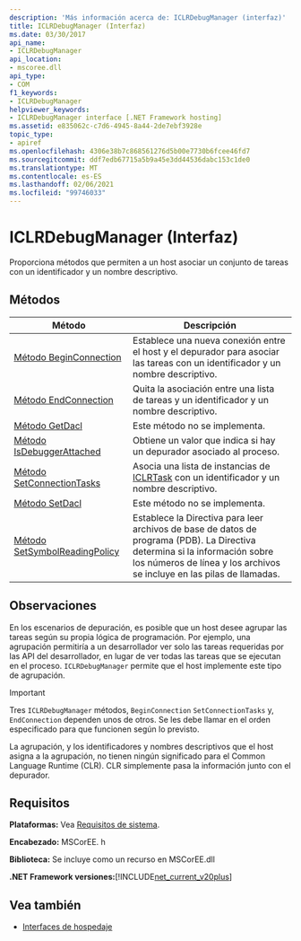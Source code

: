 ```yaml
---
description: 'Más información acerca de: ICLRDebugManager (interfaz)'
title: ICLRDebugManager (Interfaz)
ms.date: 03/30/2017
api_name:
- ICLRDebugManager
api_location:
- mscoree.dll
api_type:
- COM
f1_keywords:
- ICLRDebugManager
helpviewer_keywords:
- ICLRDebugManager interface [.NET Framework hosting]
ms.assetid: e835062c-c7d6-4945-8a44-2de7ebf3928e
topic_type:
- apiref
ms.openlocfilehash: 4306e38b7c868561276d5b00e7730b6fcee46fd7
ms.sourcegitcommit: ddf7edb67715a5b9a45e3dd44536dabc153c1de0
ms.translationtype: MT
ms.contentlocale: es-ES
ms.lasthandoff: 02/06/2021
ms.locfileid: "99746033"
---
```

# <a name="iclrdebugmanager-interface"></a>ICLRDebugManager (Interfaz)

Proporciona métodos que permiten a un host asociar un conjunto de tareas con un identificador y un nombre descriptivo.  
  
## <a name="methods"></a>Métodos  
  
|Método|Descripción|  
|------------|-----------------|  
|[Método BeginConnection](iclrdebugmanager-beginconnection-method.md)|Establece una nueva conexión entre el host y el depurador para asociar las tareas con un identificador y un nombre descriptivo.|  
|[Método EndConnection](iclrdebugmanager-endconnection-method.md)|Quita la asociación entre una lista de tareas y un identificador y un nombre descriptivo.|  
|[Método GetDacl](iclrdebugmanager-getdacl-method.md)|Este método no se implementa.|  
|[Método IsDebuggerAttached](iclrdebugmanager-isdebuggerattached-method.md)|Obtiene un valor que indica si hay un depurador asociado al proceso.|  
|[Método SetConnectionTasks](iclrdebugmanager-setconnectiontasks-method.md)|Asocia una lista de instancias de [ICLRTask](iclrtask-interface.md) con un identificador y un nombre descriptivo.|  
|[Método SetDacl](iclrdebugmanager-setdacl-method.md)|Este método no se implementa.|  
|[Método SetSymbolReadingPolicy](iclrdebugmanager-setsymbolreadingpolicy-method.md)|Establece la Directiva para leer archivos de base de datos de programa (PDB). La Directiva determina si la información sobre los números de línea y los archivos se incluye en las pilas de llamadas.|  
  
## <a name="remarks"></a>Observaciones  

 En los escenarios de depuración, es posible que un host desee agrupar las tareas según su propia lógica de programación. Por ejemplo, una agrupación permitiría a un desarrollador ver solo las tareas requeridas por las API del desarrollador, en lugar de ver todas las tareas que se ejecutan en el proceso. `ICLRDebugManager` permite que el host implemente este tipo de agrupación.  
  
> [!IMPORTANT]
> Tres `ICLRDebugManager` métodos, `BeginConnection` `SetConnectionTasks` y, `EndConnection` dependen unos de otros. Se les debe llamar en el orden especificado para que funcionen según lo previsto.  
  
 La agrupación, y los identificadores y nombres descriptivos que el host asigna a la agrupación, no tienen ningún significado para el Common Language Runtime (CLR). CLR simplemente pasa la información junto con el depurador.  
  
## <a name="requirements"></a>Requisitos  

 **Plataformas:** Vea [Requisitos de sistema](../../get-started/system-requirements.md).  
  
 **Encabezado:** MSCorEE. h  
  
 **Biblioteca:** Se incluye como un recurso en MSCorEE.dll  
  
 **.NET Framework versiones:**[!INCLUDE[net_current_v20plus](../../../../includes/net-current-v20plus-md.md)]  
  
## <a name="see-also"></a>Vea también

- [Interfaces de hospedaje](hosting-interfaces.md)
